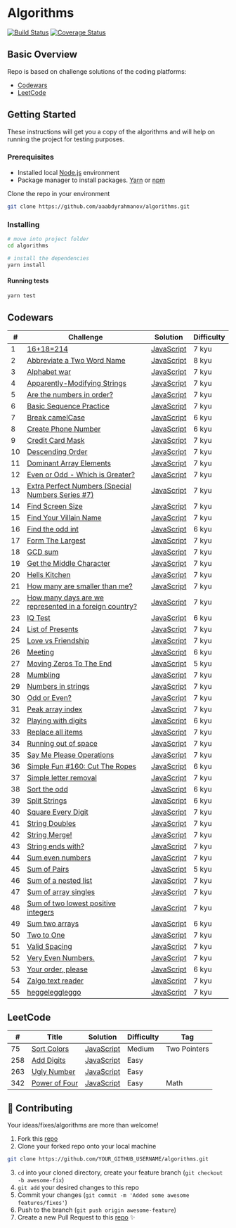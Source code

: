 # Algorithms
[![Build Status](https://travis-ci.com/aaabdyrahmanov/algorithms.svg?branch=master)](https://travis-ci.com/aaabdyrahmanov/algorithms)
[![Coverage Status](https://coveralls.io/repos/github/aaabdyrahmanov/algorithms/badge.svg)](https://coveralls.io/github/aaabdyrahmanov/algorithms)

## Basic Overview
Repo is based on challenge solutions of the coding platforms:
- [Codewars](#codewars)
- [LeetCode](#leetcode)

## Getting Started
These instructions will get you a copy of the algorithms and will help on running the project for testing purposes.

### Prerequisites

- Installed local [Node.js](https://nodejs.org/) environment
- Package manager to install packages. [Yarn](https://yarnpkg.com/) or [npm](https://www.npmjs.com/)

Clone the repo in your environment

```bash
git clone https://github.com/aaabdyrahmanov/algorithms.git
```

### Installing

```bash
# move into project folder
cd algorithms

# install the dependencies
yarn install
```

#### Running tests
```bash
yarn test
```

## Codewars
| # | Challenge | Solution | Difficulty | 
|---| --------- | -------- | ---------- | 
|1|[16+18=214](https://www.codewars.com/kata/5effa412233ac3002a9e471d) | [JavaScript](https://github.com/aaabdyrahmanov/algorithms/blob/master/16%2B18%3D214/index.js)| 7 kyu
|2|[Abbreviate a Two Word Name](https://www.codewars.com/kata/57eadb7ecd143f4c9c0000a3) |  [JavaScript](https://github.com/aaabdyrahmanov/algorithms/blob/master/Abbreviate%20a%20Two%20Word%20Name/index.js)| 8 kyu
|3|[Alphabet war](https://www.codewars.com/kata/59377c53e66267c8f6000027) | [JavaScript](https://github.com/aaabdyrahmanov/algorithms/blob/master/Alphabet%20war/index.js)| 7 kyu
|4|[Apparently-Modifying Strings](https://www.codewars.com/kata/5b049d57de4c7f6a6c0001d7) | [JavaScript](https://github.com/aaabdyrahmanov/algorithms/blob/master/Apparently-Modifying%20Strings/index.js)| 7 kyu
|5|[Are the numbers in order?](https://www.codewars.com/kata/56b7f2f3f18876033f000307) |  [JavaScript](https://github.com/aaabdyrahmanov/algorithms/blob/master/Are%20the%20numbers%20in%20order%3F/index.js)| 7 kyu
|6|[Basic Sequence Practice](https://www.codewars.com/kata/5436f26c4e3d6c40e5000282) |  [JavaScript](https://github.com/aaabdyrahmanov/algorithms/blob/master/Basic%20Sequence%20Practice/index.js)| 7 kyu
|7|[Break camelCase](https://www.codewars.com/kata/5208f99aee097e6552000148) |  [JavaScript](https://github.com/aaabdyrahmanov/algorithms/blob/master/Break%20camelCase/index.js)| 6 kyu
|8|[Create Phone Number](https://www.codewars.com/kata/525f50e3b73515a6db000b83) |  [JavaScript](https://github.com/aaabdyrahmanov/algorithms/blob/master/Create%20Phone%20Number/index.js)| 6 kyu
|9|[Credit Card Mask](https://www.codewars.com/kata/5412509bd436bd33920011bc) |  [JavaScript](https://github.com/aaabdyrahmanov/algorithms/blob/master/Credit%20Card%20Mask/index.js)| 7 kyu
|10|[Descending Order](https://www.codewars.com/kata/5467e4d82edf8bbf40000155) |  [JavaScript](https://github.com/aaabdyrahmanov/algorithms/blob/master/Descending%20Order/index.js)| 7 kyu
|11|[Dominant Array Elements](https://www.codewars.com/kata/5a04133e32b8b998dc000089) |  [JavaScript](https://github.com/aaabdyrahmanov/algorithms/blob/master/Dominant%20Array%20Elements/index.js)| 7 kyu
|12|[Even or Odd - Which is Greater?](https://www.codewars.com/kata/57f7b8271e3d9283300000b4) |  [JavaScript](https://github.com/aaabdyrahmanov/algorithms/blob/master/Even%20or%20Odd%20-%20Which%20is%20Greater%3F/index.js)| 7 kyu
|13|[Extra Perfect Numbers (Special Numbers Series #7)](https://www.codewars.com/kata/5a662a02e626c54e87000123) |  [JavaScript](https://github.com/aaabdyrahmanov/algorithms/blob/master/Extra%20Perfect%20Numbers%20(Special%20Numbers%20Series%20%237)/index.js)| 7 kyu
|14|[Find Screen Size](https://www.codewars.com/kata/5bbd279c8f8bbd5ee500000f) |  [JavaScript](https://github.com/aaabdyrahmanov/algorithms/blob/master/Find%20Screen%20Size/index.js)| 7 kyu
|15|[Find Your Villain Name](https://www.codewars.com/kata/536c00e21da4dc0a0700128b) |  [JavaScript](https://github.com/aaabdyrahmanov/algorithms/blob/master/Find%20Your%20Villain%20Name/index.js)| 7 kyu
|16|[Find the odd int](https://www.codewars.com/kata/54da5a58ea159efa38000836) |  [JavaScript](https://github.com/aaabdyrahmanov/algorithms/blob/master/Find%20the%20odd%20int/index.js)| 6 kyu
|17|[Form The Largest](https://www.codewars.com/kata/5a4ea304b3bfa89a9900008e) |  [JavaScript](https://github.com/aaabdyrahmanov/algorithms/blob/master/Form%20The%20Largest/index.js)| 7 kyu
|18|[GCD sum](https://www.codewars.com/kata/5dd259444228280032b1ed2a) |  [JavaScript](https://github.com/aaabdyrahmanov/algorithms/blob/master/GCD%20sum/index.js)| 7 kyu
|19|[Get the Middle Character](https://www.codewars.com/kata/56747fd5cb988479af000028) |  [JavaScript](https://github.com/aaabdyrahmanov/algorithms/blob/master/Get%20the%20Middle%20Character/index.js)| 7 kyu
|20|[Hells Kitchen](https://www.codewars.com/kata/57d1f36705c186d018000813) |  [JavaScript](https://github.com/aaabdyrahmanov/algorithms/blob/master/Hells%20Kitchen/index.js)| 7 kyu
|21|[How many are smaller than me?](https://www.codewars.com/kata/56a1c074f87bc2201200002e) |  [JavaScript](https://github.com/aaabdyrahmanov/algorithms/blob/master/How%20many%20are%20smaller%20than%20me%3F/index.js)| 7 kyu
|22|[How many days are we represented in a foreign country?](https://www.codewars.com/kata/58e93b4706db4d24ee000096) |  [JavaScript](https://github.com/aaabdyrahmanov/algorithms/blob/master/How%20many%20days%20are%20we%20represented%20in%20a%20foreign%20country%3F/index.js)| 7 kyu
|23|[IQ Test](https://www.codewars.com/kata/552c028c030765286c00007d) |  [JavaScript](https://github.com/aaabdyrahmanov/algorithms/blob/master/IQ%20Test/index.js)| 6 kyu
|24|[List of Presents](https://www.codewars.com/kata/5a84d485742ba347b90006b7) |  [JavaScript](https://github.com/aaabdyrahmanov/algorithms/blob/master/List%20of%20Presents/index.js)| 7 kyu
|25|[Love vs Friendship](https://www.codewars.com/kata/59706036f6e5d1e22d000016) |  [JavaScript](https://github.com/aaabdyrahmanov/algorithms/blob/master/Love%20vs%20Friendship/index.js)| 7 kyu
|26|[Meeting](https://www.codewars.com/kata/59df2f8f08c6cec835000012) |  [JavaScript](https://github.com/aaabdyrahmanov/algorithms/blob/master/Meeting/index.js)| 6 kyu
|27|[Moving Zeros To The End](https://www.codewars.com/kata/52597aa56021e91c93000cb0) |  [JavaScript](https://github.com/aaabdyrahmanov/algorithms/blob/master/Moving%20Zeros%20To%20The%20End/index.js)| 5 kyu
|28|[Mumbling](https://www.codewars.com/kata/5667e8f4e3f572a8f2000039) |  [JavaScript](https://github.com/aaabdyrahmanov/algorithms/blob/master/Mumbling/index.js)| 7 kyu
|29|[Numbers in strings](https://www.codewars.com/kata/59dd2c38f703c4ae5e000014) |  [JavaScript](https://github.com/aaabdyrahmanov/algorithms/blob/master/Numbers%20in%20strings/index.js)| 7 kyu
|30|[Odd or Even?](https://www.codewars.com/kata/5949481f86420f59480000e7) |  [JavaScript](https://github.com/aaabdyrahmanov/algorithms/blob/master/Odd%20or%20Even%3F/index.js)| 7 kyu
|31|[Peak array index](https://www.codewars.com/kata/5a61a846cadebf9738000076) |  [JavaScript](https://github.com/aaabdyrahmanov/algorithms/blob/master/Peak%20array%20index/index.js)| 7 kyu
|32|[Playing with digits](https://www.codewars.com/kata/5552101f47fc5178b1000050) |  [JavaScript](https://github.com/aaabdyrahmanov/algorithms/blob/master/Playing%20with%20digits/index.js)| 6 kyu
|33|[Replace all items](https://www.codewars.com/kata/57ae18c6e298a7a6d5000c7a) |  [JavaScript](https://github.com/aaabdyrahmanov/algorithms/blob/master/Replace%20all%20items/index.js)| 7 kyu
|34|[Running out of space](https://www.codewars.com/kata/56576f82ab83ee8268000059) |  [JavaScript](https://github.com/aaabdyrahmanov/algorithms/blob/master/Running%20out%20of%20space/index.js)| 7 kyu
|35|[Say Me Please Operations](https://www.codewars.com/kata/5b5e0c0d83d64866bc00001d) |  [JavaScript](https://github.com/aaabdyrahmanov/algorithms/blob/master/Say%20Me%20Please%20Operations/index.js)| 7 kyu
|36|[Simple Fun #160: Cut The Ropes](https://www.codewars.com/kata/58ad388555bf4c80e800001e) |  [JavaScript](https://github.com/aaabdyrahmanov/algorithms/blob/master/Simple%20Fun%20%23160:%20Cut%20The%20Ropes/index.js)| 6 kyu
|37|[Simple letter removal](https://www.codewars.com/kata/5b728f801db5cec7320000c7) |  [JavaScript](https://github.com/aaabdyrahmanov/algorithms/blob/master/Simple%20letter%20removal/index.js)| 7 kyu
|38|[Sort the odd](https://www.codewars.com/kata/578aa45ee9fd15ff4600090d) |  [JavaScript](https://github.com/aaabdyrahmanov/algorithms/blob/master/Sort%20the%20odd/index.js)| 6 kyu
|39|[Split Strings](https://www.codewars.com/kata/515de9ae9dcfc28eb6000001) |  [JavaScript](https://github.com/aaabdyrahmanov/algorithms/blob/master/Split%20Strings/index.js)| 6 kyu
|40|[Square Every Digit](https://www.codewars.com/kata/546e2562b03326a88e000020) |  [JavaScript](https://github.com/aaabdyrahmanov/algorithms/blob/master/Square%20Every%20Digit/index.js)| 7 kyu
|41|[String Doubles](https://www.codewars.com/kata/5a145ab08ba9148dd6000094) |  [JavaScript](https://github.com/aaabdyrahmanov/algorithms/blob/master/String%20Doubles/index.js)| 7 kyu
|42|[String Merge!](https://www.codewars.com/kata/597bb84522bc93b71e00007e) |  [JavaScript](https://github.com/aaabdyrahmanov/algorithms/blob/master/String%20Merge!/index.js)| 7 kyu
|43|[String ends with?](https://www.codewars.com/kata/51f2d1cafc9c0f745c00037d) |  [JavaScript](https://github.com/aaabdyrahmanov/algorithms/blob/master/String%20ends%20with%3F/index.js)| 7 kyu
|44|[Sum even numbers](https://www.codewars.com/kata/586beb5ba44cfc44ed0006c3) |  [JavaScript](https://github.com/aaabdyrahmanov/algorithms/blob/master/Sum%20even%20numbers/index.js)| 7 kyu
|45|[Sum of Pairs](https://www.codewars.com/kata/54d81488b981293527000c8f) |  [JavaScript](https://github.com/aaabdyrahmanov/algorithms/blob/master/Sum%20of%20Pairs/index.js)| 5 kyu
|46|[Sum of a nested list](https://www.codewars.com/kata/5a15a4db06d5b6d33c000018) |  [JavaScript](https://github.com/aaabdyrahmanov/algorithms/blob/master/Sum%20of%20a%20nested%20list/index.js)| 7 kyu
|47|[Sum of array singles](https://www.codewars.com/kata/59f11118a5e129e591000134) |  [JavaScript](https://github.com/aaabdyrahmanov/algorithms/blob/master/Sum%20of%20array%20singles/index.js)| 7 kyu
|48|[Sum of two lowest positive integers](https://www.codewars.com/kata/558fc85d8fd1938afb000014) |  [JavaScript](https://github.com/aaabdyrahmanov/algorithms/blob/master/Sum%20of%20two%20lowest%20positive%20integers/index.js)| 7 kyu
|49|[Sum two arrays](https://www.codewars.com/kata/59c3e8c9f5d5e40cab000ca6) |  [JavaScript](https://github.com/aaabdyrahmanov/algorithms/blob/master/Sum%20two%20arrays/index.js)| 6 kyu
|50|[Two to One](https://www.codewars.com/kata/5656b6906de340bd1b0000ac) |  [JavaScript](https://github.com/aaabdyrahmanov/algorithms/blob/master/Two%20to%20One/index.js)| 7 kyu
|51|[Valid Spacing](https://www.codewars.com/kata/5f77d62851f6bc0033616bd8) |  [JavaScript](https://github.com/aaabdyrahmanov/algorithms/blob/master/Valid%20Spacing/index.js)| 7 kyu
|52|[Very Even Numbers.](https://www.codewars.com/kata/58c9322bedb4235468000019) |  [JavaScript](https://github.com/aaabdyrahmanov/algorithms/blob/master/Very%20Even%20Numbers./index.js)| 7 kyu
|53|[Your order, please](https://www.codewars.com/kata/55c45be3b2079eccff00010f) |  [JavaScript](https://github.com/aaabdyrahmanov/algorithms/blob/master/Your%20order%2C%20please/index.js)| 6 kyu
|54|[Zalgo text reader](https://www.codewars.com/kata/588fe9eaadbbfb44b70001fc) |  [JavaScript](https://github.com/aaabdyrahmanov/algorithms/blob/master/Zalgo%20text%20reader/index.js)| 7 kyu
|55|[heggeleggleggo](https://www.codewars.com/kata/55ea5304685da2fb40000018) | [JavaScript](https://github.com/aaabdyrahmanov/algorithms/blob/master/heggeleggleggo/index.js)| 7 kyu

## LeetCode
| # | Title | Solution | Difficulty | Tag |
|---| ----- | -------- | ---------- | --- |
|75|[Sort Colors](https://leetcode.com/problems/sort-colors) | [JavaScript](https://github.com/aaabdyrahmanov/algorithms/blob/master/75.%20Sort%20Colors/index.js)|Medium|Two Pointers
|258|[Add Digits](https://leetcode.com/problems/add-digits/) | [JavaScript](https://github.com/aaabdyrahmanov/algorithms/blob/master/258.%20Add%20Digits/index.js)|Easy|
|263|[Ugly Number](https://leetcode.com/problems/ugly-number/) | [JavaScript](https://github.com/aaabdyrahmanov/algorithms/blob/master/263.%20Ugly%20Number/index.js)|Easy|
|342|[Power of Four](https://leetcode.com/problems/power-of-four/) | [JavaScript](https://github.com/aaabdyrahmanov/algorithms/blob/master/342.%20Power%20of%20Four/index.js)|Easy|Math


## 🤝 Contributing
Your ideas/fixes/algorithms are more than welcome!

1. Fork this [repo](https://github.com/aaabdyrahmanov/algorithms)
2. Clone your forked repo onto your local machine
```sh
git clone https://github.com/YOUR_GITHUB_USERNAME/algorithms.git
```
3. `cd` into your cloned directory, create your feature branch (`git checkout -b awesome-fix`)
4. `git add` your desired changes to this repo
5. Commit your changes (`git commit -m 'Added some awesome features/fixes'`)
6. Push to the branch (`git push origin awesome-feature`)
7. Create a new Pull Request to this [repo](https://github.com/aaabdyrahmanov/algorithms) ✨
